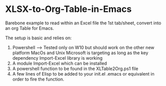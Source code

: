 # XLSX-to-Org-Table-in-Emacs

Barebone example to read within an Excel file the 1st tab/sheet, convert into an org Table for Emacs. 

The setup is basic and relies on:
1) Powershell --> Tested only on W10 but should work on the other new platform MacOs and Unix Microsoft is targeting as long as the key dependency 
Import-Excel library is working
2) A module Import-Excel which can be installed 
3) A powershell function to be found in the XLTable2Org.ps1 file
4) A few lines of Elisp to be added to your init.el .emacs or equivalent in order to fire the function.



